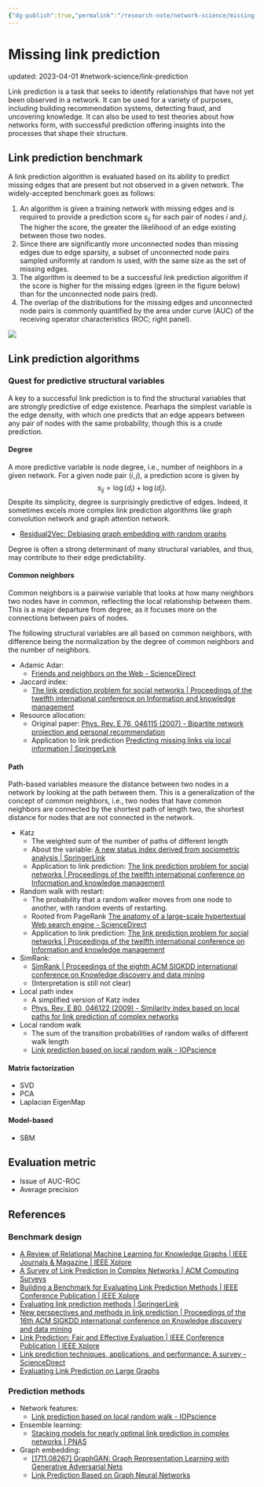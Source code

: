 ```yaml
---
{"dg-publish":true,"permalink":"/research-note/network-science/missing-link-prediction/","dgPassFrontmatter":true}
---
```



# Missing link prediction
updated: 2023-04-01
#network-science/link-prediction


Link prediction is a task that seeks to identify relationships that have not yet been observed in a network. It can be used for a variety of purposes, including building recommendation systems, detecting fraud, and uncovering knowledge. It can also be used to test theories about how networks form, with successful prediction offering insights into the processes that shape their structure.

## Link prediction benchmark
A link prediction algorithm is evaluated based on its ability to predict missing edges that are present but not observed in a given network. The widely-accepted benchmark goes as follows:
1. An algorithm is given a training network with missing edges and is required to provide a prediction score $s_{ij}$ for each pair of nodes $i$ and $j$. The higher the score, the greater the likelihood of an edge existing between those two nodes.
2. Since there are significantly more unconnected nodes than missing edges due to edge sparsity, a subset of unconnected node pairs sampled uniformly at random is used, with the same size as the set of missing edges.
3. The algorithm is deemed to be a successful link prediction algorithm if the score is higher for the missing edges (green in the figure below) than for the unconnected node pairs (red).
4. The overlap of the distributions for the missing edges and unconnected node pairs is commonly quantified by the area under curve (AUC) of the receiving operator characteristics (ROC; right panel).

![](https://camo.githubusercontent.com/95c003777186bbde8c40754f37a56a348cf6fb819bf3a959ad8d99d65a7f71ce/68747470733a2f2f68726e676f6b2e6769746875622e696f2f696d616765732f726f6331302e6a7067)


## Link prediction algorithms 

### Quest for predictive structural variables
A key to a successful link prediction is to find the structural variables that are strongly predictive of edge existence.  Pearhaps the simplest variable is the edge density, with which one predicts that an edge appears between any pair of nodes with the same probability, though this is a crude prediction. 

#### Degree
A more predictive variable is node degree, i.e., number of neighbors in a given network. For a given node pair $(i,j)$, a prediction score is given by
$$
s_{ij} = \log(d_i) + \log(d_j).
$$
Despite its simplicity, degree is surprisingly predictive of edges. Indeed, it sometimes excels more complex link prediction algorithms like graph convolution network and graph attention network. 

- [Residual2Vec: Debiasing graph embedding with random graphs](https://proceedings.neurips.cc/paper/2021/hash/ca9541826e97c4530b07dda2eba0e013-Abstract.html)

Degree is often a strong determinant of many structural variables, and thus, may contribute to their edge predictability.

#### Common neighbors
Common neighbors is a pairwise variable that looks at how many neighbors two nodes have in common, reflecting the local relationship between them. This is a major departure from degree, as it focuses more on the connections between pairs of nodes.

The following structural variables are all based on common neighbors, with difference being the normalization by the degree of common neighbors and the number of neighbors.

- Adamic Adar: 
	- [Friends and neighbors on the Web - ScienceDirect](https://www.sciencedirect.com/science/article/abs/pii/S0378873303000091?via%3Dihub)
- Jaccard index: 
	- [The link prediction problem for social networks | Proceedings of the twelfth international conference on Information and knowledge management](https://dl.acm.org/doi/abs/10.1145/956863.956972?casa_token=aV4JEyGvR9sAAAAA:AaLUWuE0wqD3Uo0Fk7uxPdr_qzswAlo93UhtqoXZst75WqouUDVpUhNsGA9i7fvqXR3dNvWNqJk)
- Resource allocation: 
	- Original paper: [Phys. Rev. E 76, 046115 (2007) - Bipartite network projection and personal recommendation](https://journals.aps.org/pre/abstract/10.1103/PhysRevE.76.046115)
	- Application to link prediction [Predicting missing links via local information | SpringerLink](https://link.springer.com/article/10.1140/epjb/e2009-00335-8)

#### Path 
Path-based variables measure the distance between two nodes in a network by looking at the path between them. This is a generalization of the concept of common neighbors, i.e., two nodes that have common neighbors are connected by the shortest path of length two, the shortest distance for nodes that are not connected in the network.

- Katz
	- The weighted sum of the number of paths of different length
	- About the variable: [A new status index derived from sociometric analysis | SpringerLink](https://link.springer.com/article/10.1007/BF02289026)
	- Application to link prediction: [The link prediction problem for social networks | Proceedings of the twelfth international conference on Information and knowledge management](https://dl.acm.org/doi/abs/10.1145/956863.956972?casa_token=aV4JEyGvR9sAAAAA:AaLUWuE0wqD3Uo0Fk7uxPdr_qzswAlo93UhtqoXZst75WqouUDVpUhNsGA9i7fvqXR3dNvWNqJk)
- Random walk with restart: 
	- The probability that a random walker moves from one node to another, with random events of restarting. 
	- Rooted from PageRank [The anatomy of a large-scale hypertextual Web search engine - ScienceDirect](https://www.sciencedirect.com/science/article/abs/pii/S016975529800110X)
	- Application to link prediction:  [The link prediction problem for social networks | Proceedings of the twelfth international conference on Information and knowledge management](https://dl.acm.org/doi/abs/10.1145/956863.956972?casa_token=aV4JEyGvR9sAAAAA:AaLUWuE0wqD3Uo0Fk7uxPdr_qzswAlo93UhtqoXZst75WqouUDVpUhNsGA9i7fvqXR3dNvWNqJk)
- SimRank:
	- [SimRank | Proceedings of the eighth ACM SIGKDD international conference on Knowledge discovery and data mining](https://dl.acm.org/doi/abs/10.1145/775047.775126?casa_token=2dAvlEOGymQAAAAA:aqRndkwIV1RSqb5TE2cCzX2A2ZWtdR129VPhO7lRIdjxPGy5BcBXklphX031mtXyFh18_u-LljA)
	- (Interpretation is still not clear)
- Local path index
	- A simplified version of Katz index
	- [Phys. Rev. E 80, 046122 (2009) - Similarity index based on local paths for link prediction of complex networks](https://journals.aps.org/pre/abstract/10.1103/PhysRevE.80.046122)
- Local random walk
	- The sum of  the transition probabilities of random walks of different walk length
	- [Link prediction based on local random walk - IOPscience](https://iopscience.iop.org/article/10.1209/0295-5075/89/58007/meta?casa_token=z6kfr7NvfJwAAAAA:xl16SbXlF4oq7-HcR98piZjP5eu4Smo3glqYx82QyW-W1NryrPqsXiZjCEGBy2ZO3cQH79BzswEBufOpIA)

#### Matrix factorization 
- SVD
- PCA
- Laplacian EigenMap

#### Model-based 
- SBM 


## Evaluation metric 

- Issue of AUC-ROC 
- Average precision


## References 

### Benchmark design
- [A Review of Relational Machine Learning for Knowledge Graphs | IEEE Journals & Magazine | IEEE Xplore](https://ieeexplore.ieee.org/document/7358050)
- [A Survey of Link Prediction in Complex Networks | ACM Computing Surveys](https://dl.acm.org/doi/10.1145/3012704)
- [Building a Benchmark for Evaluating Link Prediction Methods | IEEE Conference Publication | IEEE Xplore](https://ieeexplore.ieee.org/document/8508437)
- [Evaluating link prediction methods | SpringerLink](https://link.springer.com/article/10.1007/s10115-014-0789-0)
- [New perspectives and methods in link prediction | Proceedings of the 16th ACM SIGKDD international conference on Knowledge discovery and data mining](https://dl.acm.org/doi/10.1145/1835804.1835837)
- [Link Prediction: Fair and Effective Evaluation | IEEE Conference Publication | IEEE Xplore](https://ieeexplore.ieee.org/abstract/document/6425736)
- [Link prediction techniques, applications, and performance: A survey - ScienceDirect](https://www.sciencedirect.com/science/article/pii/S0378437120300856?casa_token=QOZTSUNd39UAAAAA:Ab2h9oPqyF76CP__jVfg2ad5eeSP8Tat1l6KqUtXSfz9F4vkT19KG__NMjiX1IajHK0BcYIk)
- [Evaluating Link Prediction on Large Graphs](https://upcommons.upc.edu/bitstream/handle/2117/78545/lp_eval.pdf)
### Prediction methods
- Network features:
	- [Link prediction based on local random walk - IOPscience](https://iopscience.iop.org/article/10.1209/0295-5075/89/58007/meta?casa_token=z6kfr7NvfJwAAAAA:xl16SbXlF4oq7-HcR98piZjP5eu4Smo3glqYx82QyW-W1NryrPqsXiZjCEGBy2ZO3cQH79BzswEBufOpIA)
- Ensemble learning:
	- [Stacking models for nearly optimal link prediction in complex networks | PNAS](https://www.pnas.org/doi/10.1073/pnas.1914950117)
- Graph embedding: 
	- [[1711.08267] GraphGAN: Graph Representation Learning with Generative Adversarial Nets](https://arxiv.org/abs/1711.08267)
	- [Link Prediction Based on Graph Neural Networks](https://proceedings.neurips.cc/paper/2018/hash/53f0d7c537d99b3824f0f99d62ea2428-Abstract.html)